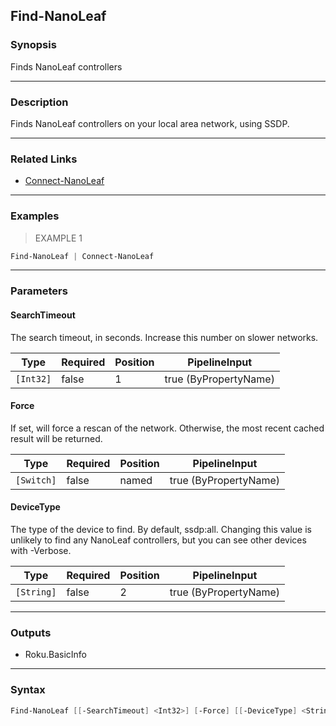 Find-NanoLeaf
-------------

### Synopsis
Finds NanoLeaf controllers

---

### Description

Finds NanoLeaf controllers on your local area network, using SSDP.

---

### Related Links
* [Connect-NanoLeaf](Connect-NanoLeaf.md)

---

### Examples
> EXAMPLE 1

```PowerShell
Find-NanoLeaf | Connect-NanoLeaf
```

---

### Parameters
#### **SearchTimeout**
The search timeout, in seconds.  Increase this number on slower networks.

|Type     |Required|Position|PipelineInput        |
|---------|--------|--------|---------------------|
|`[Int32]`|false   |1       |true (ByPropertyName)|

#### **Force**
If set, will force a rescan of the network.
Otherwise, the most recent cached result will be returned.

|Type      |Required|Position|PipelineInput        |
|----------|--------|--------|---------------------|
|`[Switch]`|false   |named   |true (ByPropertyName)|

#### **DeviceType**
The type of the device to find.  By default, ssdp:all.
Changing this value is unlikely to find any NanoLeaf controllers, but you can see other devices with -Verbose.

|Type      |Required|Position|PipelineInput        |
|----------|--------|--------|---------------------|
|`[String]`|false   |2       |true (ByPropertyName)|

---

### Outputs
* Roku.BasicInfo

---

### Syntax
```PowerShell
Find-NanoLeaf [[-SearchTimeout] <Int32>] [-Force] [[-DeviceType] <String>] [<CommonParameters>]
```
